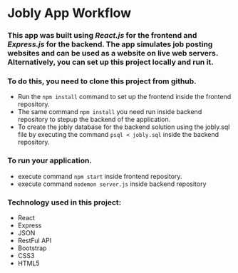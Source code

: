 # Jobly App Workflow

### This app was built using *React.js* for the frontend and *Express.js* for the backend. The app simulates job posting websites and can be used as a website on live web servers. Alternatively, you can set up this project locally and run it.

### To do this, you need to clone this project from github. 
- Run the `npm install` command to set up the frontend inside the frontend repository. 
- The same command `npm install` you need run inside backend repository to stepup the backend of the application. 
- To create the jobly database for the backend solution using the jobly.sql file by executing the command `psql < jobly.sql` inside the backend repository.

### To run your application. 
- execute command `npm start` inside frontend repository. 
- execute command `nodemon server.js` inside backend repository


### Technology used in this project:
- React
- Express
- JSON
- RestFul API
- Bootstrap
- CSS3
- HTML5
